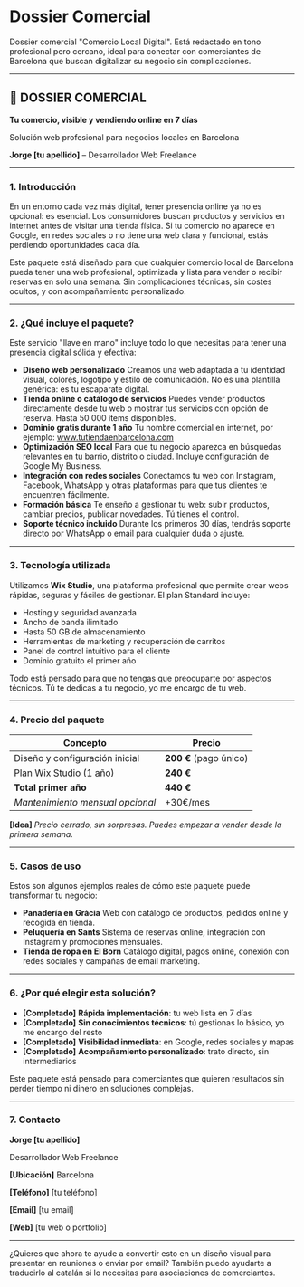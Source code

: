 # Dossier Comercial

Dossier comercial "Comercio Local Digital". Está redactado en tono profesional pero cercano, ideal para conectar con comerciantes de Barcelona que buscan digitalizar su negocio sin complicaciones.

---

## 🧾 DOSSIER COMERCIAL

**Tu comercio, visible y vendiendo online en 7 días**

Solución web profesional para negocios locales en Barcelona

**Jorge [tu apellido]** – Desarrollador Web Freelance

---

### 1. Introducción

En un entorno cada vez más digital, tener presencia online ya no es opcional: es esencial. Los consumidores buscan productos y servicios en internet antes de visitar una tienda física. Si tu comercio no aparece en Google, en redes sociales o no tiene una web clara y funcional, estás perdiendo oportunidades cada día.

Este paquete está diseñado para que cualquier comercio local de Barcelona pueda tener una web profesional, optimizada y lista para vender o recibir reservas en solo una semana. Sin complicaciones técnicas, sin costes ocultos, y con acompañamiento personalizado.

---

### 2. ¿Qué incluye el paquete?

Este servicio "llave en mano" incluye todo lo que necesitas para tener una presencia digital sólida y efectiva:

- **Diseño web personalizado**
  Creamos una web adaptada a tu identidad visual, colores, logotipo y estilo de comunicación. No es una plantilla genérica: es tu escaparate digital.
- **Tienda online o catálogo de servicios**
  Puedes vender productos directamente desde tu web o mostrar tus servicios con opción de reserva. Hasta 50 000 ítems disponibles.
- **Dominio gratis durante 1 año**
  Tu nombre comercial en internet, por ejemplo: www.tutiendaenbarcelona.com
- **Optimización SEO local**
  Para que tu negocio aparezca en búsquedas relevantes en tu barrio, distrito o ciudad. Incluye configuración de Google My Business.
- **Integración con redes sociales**
  Conectamos tu web con Instagram, Facebook, WhatsApp y otras plataformas para que tus clientes te encuentren fácilmente.
- **Formación básica**
  Te enseño a gestionar tu web: subir productos, cambiar precios, publicar novedades. Tú tienes el control.
- **Soporte técnico incluido**
  Durante los primeros 30 días, tendrás soporte directo por WhatsApp o email para cualquier duda o ajuste.

---

### 3. Tecnología utilizada

Utilizamos **Wix Studio**, una plataforma profesional que permite crear webs rápidas, seguras y fáciles de gestionar. El plan Standard incluye:

- Hosting y seguridad avanzada
- Ancho de banda ilimitado
- Hasta 50 GB de almacenamiento
- Herramientas de marketing y recuperación de carritos
- Panel de control intuitivo para el cliente
- Dominio gratuito el primer año

Todo está pensado para que no tengas que preocuparte por aspectos técnicos. Tú te dedicas a tu negocio, yo me encargo de tu web.

---

### 4. Precio del paquete

| Concepto                         | Precio                 |
| -------------------------------- | ---------------------- |
| Diseño y configuración inicial   | **200 €** (pago único) |
| Plan Wix Studio (1 año)          | **240 €**              |
| **Total primer año**             | **440 €**              |
| _Mantenimiento mensual opcional_ | +30€/mes               |

**[Idea]** _Precio cerrado, sin sorpresas. Puedes empezar a vender desde la primera semana._

---

### 5. Casos de uso

Estos son algunos ejemplos reales de cómo este paquete puede transformar tu negocio:

- **Panadería en Gràcia**
  Web con catálogo de productos, pedidos online y recogida en tienda.
- **Peluquería en Sants**
  Sistema de reservas online, integración con Instagram y promociones mensuales.
- **Tienda de ropa en El Born**
  Catálogo digital, pagos online, conexión con redes sociales y campañas de email marketing.

---

### 6. ¿Por qué elegir esta solución?

- **[Completado]** **Rápida implementación**: tu web lista en 7 días
- **[Completado]** **Sin conocimientos técnicos**: tú gestionas lo básico, yo me encargo del resto
- **[Completado]** **Visibilidad inmediata**: en Google, redes sociales y mapas
- **[Completado]** **Acompañamiento personalizado**: trato directo, sin intermediarios

Este paquete está pensado para comerciantes que quieren resultados sin perder tiempo ni dinero en soluciones complejas.

---

### 7. Contacto

**Jorge [tu apellido]**

Desarrollador Web Freelance

**[Ubicación]** Barcelona

**[Teléfono]** [tu teléfono]

**[Email]** [tu email]

**[Web]** [tu web o portfolio]

---

¿Quieres que ahora te ayude a convertir esto en un diseño visual para presentar en reuniones o enviar por email? También puedo ayudarte a traducirlo al catalán si lo necesitas para asociaciones de comerciantes.

